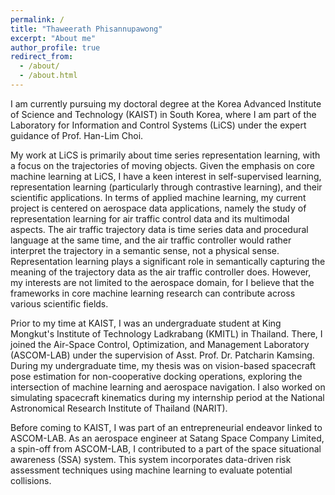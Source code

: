 ```yaml
---
permalink: /
title: "Thaweerath Phisannupawong"
excerpt: "About me"
author_profile: true
redirect_from: 
  - /about/
  - /about.html
---
```


I am currently pursuing my doctoral degree at the Korea Advanced Institute of Science and Technology (KAIST) in South Korea, where I am part of the Laboratory for Information and Control Systems (LiCS) under the expert guidance of Prof. Han-Lim Choi.

My work at LiCS is primarily about time series representation learning, with a focus on the trajectories of moving objects. 
Given the emphasis on core machine learning at LiCS, I have a keen interest in self-supervised learning, representation learning (particularly through contrastive learning), and their scientific applications. 
In terms of applied machine learning, my current project is centered on aerospace data applications, namely the study of representation learning for air traffic control data and its multimodal aspects. 
The air traffic trajectory data is time series data and procedural language at the same time, and the air traffic controller would rather interpret the trajectory in a semantic sense, not a physical sense. 
Representation learning plays a significant role in semantically capturing the meaning of the trajectory data as the air traffic controller does. 
However, my interests are not limited to the aerospace domain, for I believe that the frameworks in core machine learning research can contribute across various scientific fields.

Prior to my time at KAIST, I was an undergraduate student at King Mongkut's Institute of Technology Ladkrabang (KMITL) in Thailand. 
There, I joined the Air-Space Control, Optimization, and Management Laboratory (ASCOM-LAB) under the supervision of Asst. Prof. Dr. Patcharin Kamsing. 
During my undergraduate time, my thesis was on vision-based spacecraft pose estimation for non-cooperative docking operations, exploring the intersection of machine learning and aerospace navigation. 
I also worked on simulating spacecraft kinematics during my internship period at the National Astronomical Research Institute of Thailand (NARIT).

Before coming to KAIST, I was part of an entrepreneurial endeavor linked to ASCOM-LAB. 
As an aerospace engineer at Satang Space Company Limited, a spin-off from ASCOM-LAB, I contributed to a part of the space situational awareness (SSA) system. 
This system incorporates data-driven risk assessment techniques using machine learning to evaluate potential collisions.